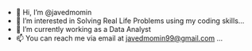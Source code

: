 - 👋 Hi, I’m @javedmomin
- 👀 I’m interested in Solving Real Life Problems using my coding skills...
- 🌱 I’m currently working as a Data Analyst
- 📫 You can reach me via email at javedmomin99@gmail.com ...

<!---
javedmomin99/javedmomin99 is a ✨ special ✨ repository because its `README.md` (this file) appears on your GitHub profile.
You can click the Preview link to take a look at your changes.
--->
